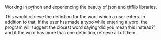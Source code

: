 Working in python and experiencing the beauty of json and difflib libraries.

This would retrieve the definition for the word which a user enters. In addition to that, if the user has made a typo while entering a word, the program will suggest the closest word saying ‘did you mean this instead?’, and if the word has more than one definition, retrieve all of them
